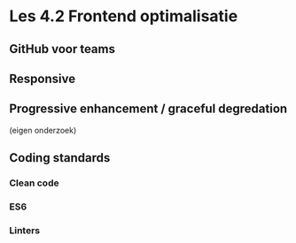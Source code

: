 # Les 4.2 Frontend optimalisatie
## GitHub voor teams
## Responsive
## Progressive enhancement / graceful degredation
(eigen onderzoek)
## Coding standards
### Clean code
### ES6
### Linters
